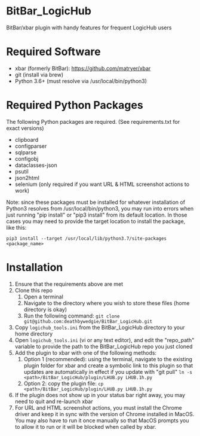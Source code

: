 # BitBar_LogicHub
BitBar/xbar plugin with handy features for frequent LogicHub users

# Required Software
* xbar (formerly BitBar): https://github.com/matryer/xbar
* git (install via brew)
* Python 3.6+ (must resolve via /usr/local/bin/python3)

# Required Python Packages
The following Python packages are required. (See requirements.txt for exact versions)

* clipboard
* configparser
* sqlparse
* configobj
* dataclasses-json
* psutil
* json2html
* selenium (only required if you want URL & HTML screenshot actions to work)

Note: since these packages must be installed for whatever installation of 
Python3 resolves from /usr/local/bin/python3, you may run into errors when just 
running "pip install" or "pip3 install" from its default location. In those 
cases you may need to provide the target location to install the package, like 
this:

`pip3 install --target /usr/local/lib/python3.7/site-packages <package_name>`


# Installation
1. Ensure that the requirements above are met
1. Clone this repo
   1. Open a terminal
   1. Navigate to the directory where you wish to store these files (home directory is okay)
   1. Run the following command: 
   `git clone git@github.com:deathbywedgie/BitBar_LogicHub.git`
1. Copy `logichub_tools.ini` from the BitBar_LogicHub directory to your home directory
1. Open `logichub_tools.ini` (vi or any text editor), and edit the "repo_path" variable to provide the path to the BitBar_LogicHub repo you just cloned
1. Add the plugin to xbar with one of the following methods:
   1. Option 1 (recommended): using the terminal, navigate to the existing plugin folder for xbar and create a symbolic link to this plugin so that updates are automatically in effect if you update with "git pull" `ln -s <path>/BitBar_LogicHub/plugin/LHUB.py LHUB.1h.py`
   1. Option 2: copy the plugin file: `cp <path>/BitBar_LogicHub/plugin/LHUB.py LHUB.1h.py`
1. If the plugin does not show up in your status bar right away, you may need to quit and re-launch xbar
1. For URL and HTML screenshot actions, you must install the Chrome driver and keep it in sync with the version of Chrome installed in MacOS. 
You may also have to run it once manually so that MacOS prompts you to allow it to run or it will be blocked when called by xbar.